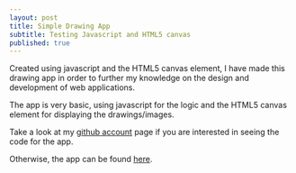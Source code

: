 ```yaml
---
layout: post
title: Simple Drawing App
subtitle: Testing Javascript and HTML5 canvas
published: true
---
```


Created using javascript and the HTML5 canvas element, I have made this drawing 
app in order to further my knowledge on the design and development of web applications.

The app is very basic, using javascript for the logic and the HTML5 canvas element for displaying the drawings/images.

Take a look at my <a href="https://patevs.github.io/drawing-app/">github account</a> page if you are interested in seeing the code for the app.

Otherwise, the app can be found <a href="https://patevs.github.io/drawing-app/">here</a>. 
